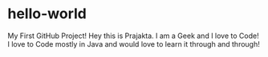 # hello-world
My First GitHub Project!
Hey this is Prajakta. I am a Geek and I love to Code! 
I love to Code mostly in Java and would love to learn it through and through!

